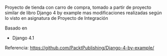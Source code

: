 Proyecto de tienda con carro de compra, tomado a partir de proyecto similar de libro Django 4 by example mas modificaciones realizadas según lo visto en asignatura de Proyecto de Integración

Basado en

* Django 4.1

Referencia: https://github.com/PacktPublishing/Django-4-by-example/
